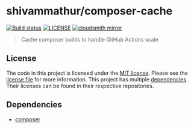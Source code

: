 # shivammathur/composer-cache

<a href="https://github.com/shivammathur/composer-cache" title="Cache"><img alt="Build status" src="https://github.com/shivammathur/composer-cache/workflows/Cache/badge.svg"></a>
<a href="https://github.com/shivammathur/composer-cache/blob/main/LICENSE" title="license"><img alt="LICENSE" src="https://img.shields.io/badge/license-MIT-428f7e.svg"></a>
<a href="https://cloudsmith.io/~shivammathur/repos/composer-cache" title="mirror"><img alt="cloudsmith mirror" src="https://img.shields.io/badge/builds-cloudsmith-blue?logo=cloudsmith"></a>

> Cache composer builds to handle GitHub Actions scale

## License
The code in this project is licensed under the [MIT license](http://choosealicense.com/licenses/mit/).
Please see the [license file](LICENSE) for more information. This project has multiple [dependencies](#dependencies). Their licenses can be found in their respective repositories.


## Dependencies

- [composer](https://github.com/composer/composer "composer")

